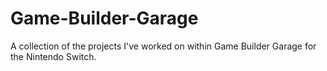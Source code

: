 # Game-Builder-Garage
A collection of the projects I've worked on within Game Builder Garage for the Nintendo Switch.
